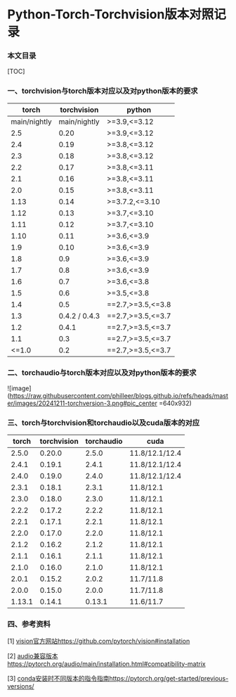 # Python-Torch-Torchvision版本对照记录

### 本文目录

[TOC]

### 一、torchvision与torch版本对应以及对python版本的要求

| torch | torchvision | python |
| ------------ | ------------ | ------------ |
| main/nightly | main/nightly | >=3.9,<=3.12 |
|   2.5   |   0.20   |    >=3.9,<=3.12   |
|   2.4   |   0.19   |    >=3.8,<=3.12   |
|   2.3   |   0.18   |    >=3.8,<=3.12   |
|   2.2   |   0.17   |    >=3.8,<=3.11   |
|   2.1   |   0.16   |    >=3.8,<=3.11   |
|   2.0   |   0.15   |    >=3.8,<=3.11   |
|   1.13  |   0.14   |   >=3.7.2,<=3.10  |
|   1.12  |   0.13   |    >=3.7,<=3.10   |
|   1.11  |   0.12   |    >=3.7,<=3.10   |
|   1.10  |   0.11   |    >=3.6,<=3.9    |
|   1.9   |   0.10   |    >=3.6,<=3.9    |
|   1.8   |   0.9    |    >=3.6,<=3.9    |
|   1.7   |   0.8    |    >=3.6,<=3.9    |
|   1.6   |   0.7    |    >=3.6,<=3.8    |
|   1.5   |   0.6    |    >=3.5,<=3.8    |
|   1.4   |   0.5    | ==2.7,>=3.5,<=3.8 |
|   1.3   | 0.4.2 / 0.4.3 | ==2.7,>=3.5,<=3.7 |
|   1.2   |   0.4.1  | ==2.7,>=3.5,<=3.7 |
|   1.1   |   0.3    | ==2.7,>=3.5,<=3.7 |
|  <=1.0  |   0.2    | ==2.7,>=3.5,<=3.7 |


### 二、torchaudio与torch版本对应以及对python版本的要求

![image](https://raw.githubusercontent.com/philleer/blogs.github.io/refs/heads/master/images/20241211-torchversion-3.png#pic_center =640x932)


### 三、torch与torchvision和torchaudio以及cuda版本的对应

| torch | torchvision | torchaudio | cuda |
| ------------ | ------------ | ------------ | ------------ |
| 2.5.0  | 0.20.0  | 2.5.0  | 11.8/12.1/12.4 |
| 2.4.1  | 0.19.1  | 2.4.1  | 11.8/12.1/12.4 |
| 2.4.0  | 0.19.0  | 2.4.0  | 11.8/12.1/12.4 |
| 2.3.1  | 0.18.1  | 2.3.1  | 11.8/12.1 |
| 2.3.0  | 0.18.0  | 2.3.0  | 11.8/12.1 |
| 2.2.2  | 0.17.2  | 2.2.2  | 11.8/12.1 |
| 2.2.1  | 0.17.1  | 2.2.1  | 11.8/12.1 |
| 2.2.0  | 0.17.0  | 2.2.0  | 11.8/12.1 |
| 2.1.2  | 0.16.2  | 2.1.2  | 11.8/12.1 |
| 2.1.1  | 0.16.1  | 2.1.1  | 11.8/12.1 |
| 2.1.0  | 0.16.0  | 2.1.0  | 11.8/12.1 |
| 2.0.1  | 0.15.2  | 2.0.2  | 11.7/11.8 |
| 2.0.0  | 0.15.0  | 2.0.0  | 11.7/11.8 |
| 1.13.1 | 0.14.1  | 0.13.1 | 11.6/11.7 |

### 四、参考资料

[1] [vision官方网站https://github.com/pytorch/vision#installation](https://github.com/pytorch/vision#installation)

[2] [audio兼容版本https://pytorch.org/audio/main/installation.html#compatibility-matrix](https://pytorch.org/audio/main/installation.html#compatibility-matrix)

[3] [conda安装时不同版本的指令指南https://pytorch.org/get-started/previous-versions/](https://pytorch.org/get-started/previous-versions/)